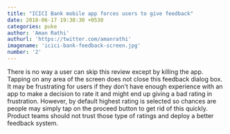 ```yaml
---
title: "ICICI Bank mobile app forces users to give feedback"
date: 2018-06-17 19:38:30 +0530
categories: puke
author: 'Aman Rathi'
authurl: 'https://twitter.com/amanrathi'
imagename: 'icici-bank-feedback-screen.jpg'
number: '2'
---
```

There is no way a user can skip this review except by killing the app. Tapping on any area of the screen does not close this feedback dialog box. It may be frustrating for users if they don’t have enough experience with an app to make a decision to rate it and might end up giving a bad rating in frustration. However, by default highest rating is selected so chances are people may simply tap on the proceed button to get rid of this quickly. Product teams should not trust those type of ratings and deploy a better feedback system.
